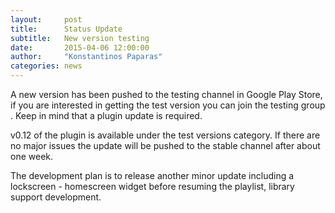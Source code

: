 ```yaml
---
layout:     post
title:      Status Update
subtitle:   New version testing
date:       2015-04-06 12:00:00
author:     "Konstantinos Paparas"
categories: news
---
```


A new version has been pushed to the testing channel in Google Play Store, if you are interested in getting the test version you can join the testing group . Keep in mind that a plugin update is required.

v0.12 of the plugin is available under the test versions category. If there are no major issues the update will be pushed to the stable channel after about one week.

The development plan is to release another minor update including a lockscreen - homescreen widget before resuming the playlist, library support development.